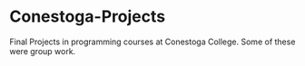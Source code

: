 # Conestoga-Projects
Final Projects in programming courses at Conestoga College.
Some of these were group work.
